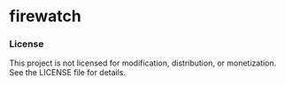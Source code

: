 # firewatch



### License
This project is not licensed for modification, distribution, or monetization. See the LICENSE file for details.
